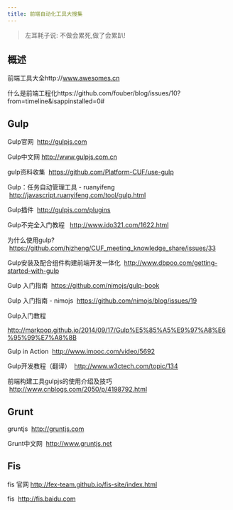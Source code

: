 ```yaml
---
title: 前端自动化工具大搜集
---
```

> 左耳耗子说:
不做会累死,做了会累趴!

## 概述

前端工具大全http://www.awesomes.cn

什么是前端工程化https://github.com/fouber/blog/issues/10?from=timeline&isappinstalled=0#

## Gulp

Gulp官网  http://gulpjs.com

Gulp中文网 http://www.gulpjs.com.cn

gulp资料收集  https://github.com/Platform-CUF/use-gulp

Gulp：任务自动管理工具 - ruanyifeng  http://javascript.ruanyifeng.com/tool/gulp.html

Gulp插件  http://gulpjs.com/plugins

Gulp不完全入门教程   http://www.ido321.com/1622.html

为什么使用gulp?  https://github.com/hjzheng/CUF_meeting_knowledge_share/issues/33

Gulp安装及配合组件构建前端开发一体化  http://www.dbpoo.com/getting-started-with-gulp

Gulp 入门指南  https://github.com/nimojs/gulp-book

Gulp 入门指南 - nimojs  https://github.com/nimojs/blog/issues/19

Gulp入门教程

http://markpop.github.io/2014/09/17/Gulp%E5%85%A5%E9%97%A8%E6%95%99%E7%A8%8B

Gulp in Action  http://www.imooc.com/video/5692

Gulp开发教程（翻译）  http://www.w3ctech.com/topic/134

前端构建工具gulpjs的使用介绍及技巧  http://www.cnblogs.com/2050/p/4198792.html

## Grunt

gruntjs  http://gruntjs.com

Grunt中文网  http://www.gruntjs.net

## Fis

fis 官网 http://fex-team.github.io/fis-site/index.html

fis  http://fis.baidu.com